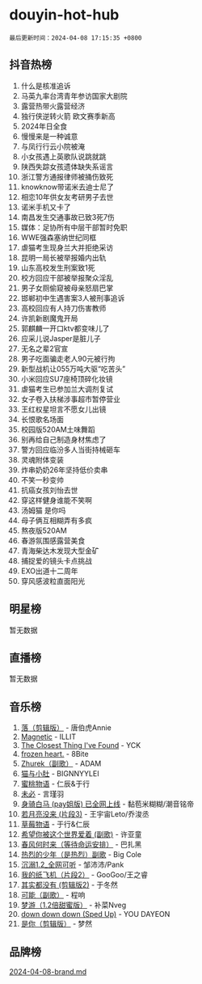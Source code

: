 # douyin-hot-hub

`最后更新时间：2024-04-08 17:15:35 +0800`

## 抖音热榜

1. 什么是核准追诉
1. 马英九率台湾青年参访国家大剧院
1. 露营热带火露营经济
1. 独行侠逆转火箭 欧文赛季新高
1. 2024年日全食
1. 慢慢来是一种诚意
1. 与凤行行云小院被淹
1. 小女孩遇上英歌队说跳就跳
1. 陕西失踪女孩遗体缺失系谣言
1. 浙江警方通报律师被捅伤致死
1. knowknow带诺米去迪士尼了
1. 相恋10年供女友考研男子去世
1. 诺米手机又卡了
1. 南昌发生交通事故已致3死7伤
1. 媒体：足协所有中层干部暂时免职
1. WWE强森塞纳世纪同框
1. 虐猫考生现身兰大并拒绝采访
1. 昆明一局长被举报婚内出轨
1. 山东高校发生刑案致1死
1. 校方回应干部被举报聚众淫乱
1. 男子女厕偷窥被母亲怒扇巴掌
1. 邯郸初中生遇害案3人被刑事追诉
1. 高校回应有人持刀伤害教师
1. 许凯新剧魔鬼开局
1. 郭麒麟一开口ktv都变味儿了
1. 应采儿说Jasper是脏儿子
1. 无名之辈2官宣
1. 男子吃面骗走老人90元被行拘
1. 新型战机让055万吨大驱“吃苦头”
1. 小米回应SU7座椅顶碎化妆镜
1. 虐猫考生已参加兰大调剂复试
1. 女子卷入扶梯涉事超市暂停营业
1. 王红权星坦言不愿女儿出镜
1. 长恨歌名场面
1. 校园版520AM土味舞蹈
1. 别再给自己制造身材焦虑了
1. 警方回应临汾多人当街持械砸车
1. 灵魂附体变装
1. 炸串奶奶26年坚持低价卖串
1. 不笑一秒变帅
1. 抗癌女孩刘怡去世
1. 穿这样健身谁能不笑啊
1. 汤姆猫 是你吗
1. 母子俩互相糊弄有多疯
1. 熬夜版520AM
1. 春游氛围感露营美食
1. 青海柴达木发现大型金矿
1. 捕捉爱的镜头卡点挑战
1. EXO出道十二周年
1. 穿风感波粒直面阳光

## 明星榜

暂无数据

## 直播榜

暂无数据

## 音乐榜

1. [落（剪辑版）](https://sf5-hl-cdn-tos.douyinstatic.com/obj/tos-cn-ve-2774/o0h6HvN1BBbli9LtU3i5fQIleBQMF5Cg4TZmmC) - 唐伯虎Annie
1. [Magnetic](https://sf5-hl-cdn-tos.douyinstatic.com/obj/tos-cn-ve-2774/oAQCYdBNZfLACGDmVFAsfAtpy32tqErgQ3XgBN) - ILLIT
1. [The Closest Thing I've Found](https://sf3-cdn-tos.douyinstatic.com/obj/tos-cn-ve-2774/514ab5d9146f4d2ca454b7adff8e5e4d) - YCK
1. [frozen heart.](https://sf6-cdn-tos.douyinstatic.com/obj/tos-cn-ve-2774/oIIWJfyjIACZA9zQMtnJ6hQQhFC4vhCupoRBsO) - 8Bite
1. [Zhurek（副歌）](https://sf5-hl-cdn-tos.douyinstatic.com/obj/tos-cn-ve-2774/ooQm8FBZQDlf0btEYgVpCcSCQfrdJGBEKZYBGS) - ADAM
1. [猫与小肚](https://sf5-hl-cdn-tos.douyinstatic.com/obj/tos-cn-ve-2774/osZeoClMECgK8DYl6VebABgbchEtPYQjZEnRtd) - BIGNNYYLEI
1. [蜜桃物语](https://sf5-hl-cdn-tos.douyinstatic.com/obj/tos-cn-ve-2774/oIhOSCZtIACtYU4XQkngiW9kCBfVD1Fz9IYeqL) - 仁辰&于行
1. [未必](https://sf5-hl-cdn-tos.douyinstatic.com/obj/tos-cn-ve-2774/ogntQMFnKQDZUgTCYuJgfLEtleYZZFxBQqhhFB) - 言瑾羽
1. [身骑白马 (pay姐版) 已全网上线](https://sf6-cdn-tos.douyinstatic.com/obj/tos-cn-ve-2774/oQLO5ZgLsFkaDhdIIveF2zUCgfweY0gWaH4AQG) - 黏苞米糊糊/潮音铭帝
1. [若月亮没来 (片段3)](https://sf3-cdn-tos.douyinstatic.com/obj/tos-cn-ve-2774/okfyEUsGW1B1ovJi5JiN9IjvAT2lMwA054GoEB) - 王宇宙Leto/乔浚丞
1. [草莓物语](https://sf3-cdn-tos.douyinstatic.com/obj/tos-cn-ve-2774/okynhJ7jEAIIZBfsLgYMEI8QC3WbQNN66RKzhT) - 于行&仁辰
1. [希望你被这个世界爱着 (副歌)](https://sf5-hl-cdn-tos.douyinstatic.com/obj/tos-cn-ve-2774/oUHCmWQfZlE3QQBKBeD8rCFLpJzPgCpImhsxMt) - 许亚童
1. [春风何时来（等待命运安排）](https://sf5-hl-cdn-tos.douyinstatic.com/obj/tos-cn-ve-2774/oICBNbD3gelMfB4WgiD1KI2jQtXZE2FgHLwtsl) - 巴扎黑
1. [热烈的少年（是热烈）副歌](https://sf3-cdn-tos.douyinstatic.com/obj/tos-cn-ve-2774/owVNI0CLDAUMtSz6TEYvfFBFL4UDFFhLfgK8fa) - Big Cole
1. [沉溺1.2_全网可听](https://sf3-cdn-tos.douyinstatic.com/obj/tos-cn-ve-2774/ok2QoiBqsWAX9McZmWiI9gAB0EzwD4Xj6yfmtH) - 邹沛沛/Pank
1. [我的纸飞机（片段2）](https://sf5-hl-cdn-tos.douyinstatic.com/obj/tos-cn-ve-2774/oM2ZrKcg2CD5AeRB2gkeXOFB1IxAGJdZPazYHf) - GooGoo/王之睿
1. [其实都没有 (剪辑版2)](https://sf5-hl-cdn-tos.douyinstatic.com/obj/tos-cn-ve-2774/oEBNQenHZtBhxYjGgUDQk0BCHTigQafgFlbQ7k) - 于冬然
1. [可能（副歌）](https://sf6-cdn-tos.douyinstatic.com/obj/tos-cn-ve-2774/cde1731888894259b333569393c2fb51) - 程响
1. [梦游（1.2倍甜蜜版）](https://sf5-hl-cdn-tos.douyinstatic.com/obj/tos-cn-ve-2774/o4gyAUm8hwufoEABmwVIiQtHsFuGzAEEWtNMzo) - 补菜Nveg
1. [down down down (Sped Up)](https://sf6-cdn-tos.douyinstatic.com/obj/tos-cn-ve-2774/ow80iABiXIO9DsFwK6WeZKMaJRi3BPJAotDy8m) - YOU DAYEON
1. [是你（剪辑版）](https://sf5-hl-cdn-tos.douyinstatic.com/obj/tos-cn-ve-2774/46019dae783c4c969944217fe1cfafc4) - 梦然

## 品牌榜

[2024-04-08-brand.md](2024-04-08-brand.md)
